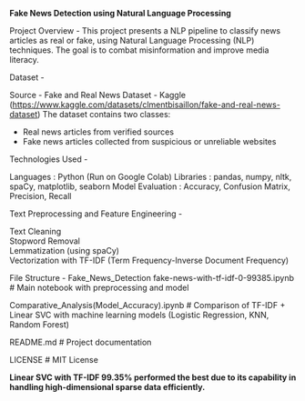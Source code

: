**Fake News Detection using Natural Language Processing**

Project Overview - This project presents a NLP pipeline to classify news articles as real or fake, using Natural Language Processing (NLP) techniques. The goal is to combat misinformation and improve media literacy.

Dataset -

Source - Fake and Real News Dataset - Kaggle (https://www.kaggle.com/datasets/clmentbisaillon/fake-and-real-news-dataset)
The dataset contains two classes:
  - Real news articles from verified sources
  - Fake news articles collected from suspicious or unreliable websites

 Technologies Used -

Languages : Python (Run on Google Colab)
Libraries : pandas, numpy, nltk, spaCy, matplotlib, seaborn
Model Evaluation : Accuracy, Confusion Matrix, Precision, Recall

Text Preprocessing and Feature Engineering -

Text Cleaning  
Stopword Removal  
Lemmatization (using spaCy)  
Vectorization with TF-IDF (Term Frequency-Inverse Document Frequency)

File Structure -
Fake_News_Detection
fake-news-with-tf-idf-0-99385.ipynb           # Main notebook with preprocessing and model

Comparative_Analysis(Model_Accuracy).ipynb    # Comparison of TF-IDF + Linear SVC with machine learning models (Logistic Regression, KNN, Random Forest) 

README.md                                     # Project documentation

LICENSE                                       # MIT License


**Linear SVC with TF-IDF 99.35% performed the best due to its capability in handling high-dimensional sparse data efficiently.**
